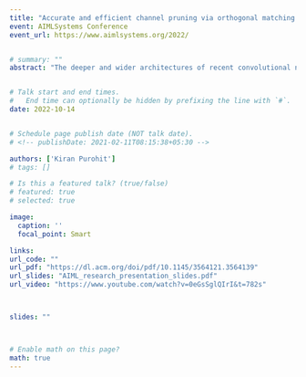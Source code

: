 ```yaml
---
title: "Accurate and efficient channel pruning via orthogonal matching pursuit @AIMLSystems 2022"
event: AIMLSystems Conference
event_url: https://www.aimlsystems.org/2022/


# summary: ""
abstract: "The deeper and wider architectures of recent convolutional neural networks (CNN) are responsible for superior performance in computer vision tasks. However, they also come with an enormous model size and heavy computational cost. Filter pruning (FP) is one of the methods applied to CNNs for compression and acceleration. Various techniques have been recently proposed for filter pruning. We address the limitation of the existing state-of-the-art method and motivate our setup. We develop a novel method for filter selection using sparse approximation of filter weights. We propose an orthogonal matching pursuit (OMP) based algorithm for filter pruning (called FP-OMP). We also propose FP-OMP Search, which address the problem of removal of uniform number of filters from all the layers of a network. FP-OMP Search performs a search over all the layers with a given batch size of filter removal. We evaluate both FP-OMP and FP-OMP Search on benchmark datasets using standard ResNet architectures. Experimental results indicate that FP-OMP Search consistently outperforms the baseline method (LRF) by nearly 0.5 − 3%. We demonstrate both empirically and visually, that FP-OMP Search prunes different number of filters from different layers. Further, timing profile experiments show that FP-OMP improves over the running time of LRF."


# Talk start and end times.
#   End time can optionally be hidden by prefixing the line with `#`.
date: 2022-10-14


# Schedule page publish date (NOT talk date).
# <!-- publishDate: 2021-02-11T08:15:38+05:30 -->

authors: ['Kiran Purohit']
# tags: []

# Is this a featured talk? (true/false)
# featured: true
# selected: true

image:
  caption: ''
  focal_point: Smart

links:
url_code: ""
url_pdf: "https://dl.acm.org/doi/pdf/10.1145/3564121.3564139"
url_slides: "AIML_research_presentation_slides.pdf"
url_video: "https://www.youtube.com/watch?v=0eGsSglQIrI&t=782s"



slides: ""



# Enable math on this page?
math: true
---
```



